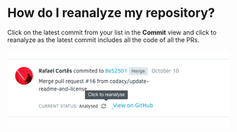 # How do I reanalyze my repository?

Click on the latest commit from your list in the **Commit** view and click to reanalyze as the latest commit includes all the code of all the PRs.

![](images/reanalize-repository.png)
